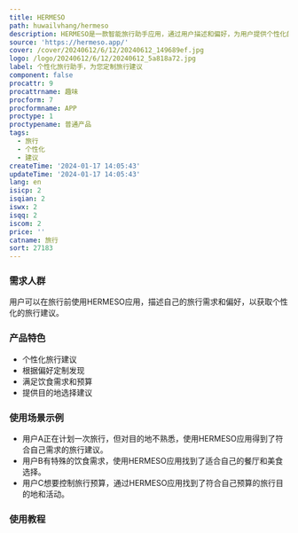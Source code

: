 ```yaml
---
title: HERMESO
path: huwailvhang/hermeso
description: HERMESO是一款智能旅行助手应用，通过用户描述和偏好，为用户提供个性化的旅行建议。用户可以根据自己的饮食需求和预算考虑，在目的地找到专为自己而选的地方。
source: 'https://hermeso.app/'
cover: /cover/20240612/6/12/20240612_149689ef.jpg
logo: /logo/20240612/6/12/20240612_5a818a72.jpg
label: 个性化旅行助手，为您定制旅行建议
component: false
procattr: 9
procattrname: 趣味
procform: 7
procformname: APP
proctype: 1
proctypename: 普通产品
tags:
  - 旅行
  - 个性化
  - 建议
createTime: '2024-01-17 14:05:43'
updateTime: '2024-01-17 14:05:43'
lang: en
isicp: 2
isqian: 2
iswx: 2
isqq: 2
iscom: 2
price: ''
catname: 旅行
sort: 27183
---
```




### 需求人群
用户可以在旅行前使用HERMESO应用，描述自己的旅行需求和偏好，以获取个性化的旅行建议。

### 产品特色
- 个性化旅行建议
- 根据偏好定制发现
- 满足饮食需求和预算
- 提供目的地选择建议

### 使用场景示例
- 用户A正在计划一次旅行，但对目的地不熟悉，使用HERMESO应用得到了符合自己需求的旅行建议。
- 用户B有特殊的饮食需求，使用HERMESO应用找到了适合自己的餐厅和美食选择。
- 用户C想要控制旅行预算，通过HERMESO应用找到了符合自己预算的旅行目的地和活动。

### 使用教程


  
